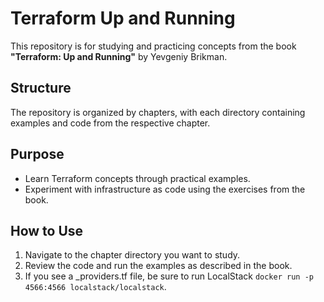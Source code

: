 # Terraform Up and Running

This repository is for studying and practicing concepts from the book **"Terraform: Up and Running"** by Yevgeniy Brikman.

## Structure

The repository is organized by chapters, with each directory containing examples and code from the respective chapter.

## Purpose

- Learn Terraform concepts through practical examples.
- Experiment with infrastructure as code using the exercises from the book.

## How to Use

1. Navigate to the chapter directory you want to study.
2. Review the code and run the examples as described in the book.
3. If you see a _providers.tf file, be sure to run LocalStack `docker run -p 4566:4566 localstack/localstack`.


